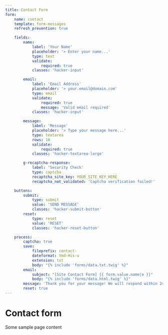 ```yaml
---
title: Contact Form
form:
    name: contact
    template: form-messages
    refresh_prevention: true

    fields:
        name:
            label: 'Your Name'
            placeholder: '> Enter your name...'
            type: text
            validate:
                required: true
            classes: 'hacker-input'

        email:
            label: 'Email Address'
            placeholder: '> your.email@domain.com'
            type: email
            validate:
                required: true
                message: 'Valid email required'
            classes: 'hacker-input'

        message:
            label: 'Message'
            placeholder: '> Type your message here...'
            type: textarea
            rows: 10
            validate:
                required: true
            classes: 'hacker-textarea-large'

        g-recaptcha-response:
            label: 'Security Check'
            type: captcha
            recaptcha_site_key: YOUR_SITE_KEY_HERE
            recaptcha_not_validated: 'Captcha verification failed!'

    buttons:
        submit:
            type: submit
            value: 'SEND MESSAGE'
            classes: 'hacker-submit-button'
        reset:
            type: reset
            value: 'RESET'
            classes: 'hacker-reset-button'

    process:
        captcha: true
        save:
            fileprefix: contact-
            dateformat: Ymd-His-u
            extension: txt
            body: "{% include 'forms/data.txt.twig' %}"
        email:
            subject: "[Site Contact Form] {{ form.value.name|e }}"
            body: "{% include 'forms/data.html.twig' %}"
        message: 'Thank you for your message! We will respond within 24-48 hours.'
        reset: true
---
```


# Contact form

Some sample page content
